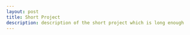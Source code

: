 ```yaml
---
layout: post
title: Short Project
description: description of the short project which is long enough
---
```


<pre id="target" style="font-family: Consolas,Courier,monospace;font-size:10px;line-height:0.5;letter-spacing: 0em;"></pre>

<script type="text/javascript" src="/assets/js/ascii.js"></script>
